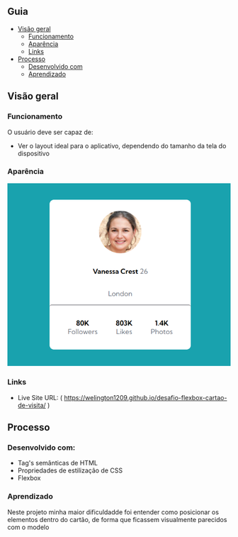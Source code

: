 ## Guia

- [Visão geral](#visão-geral)
  - [Funcionamento](#funcionamento)
  - [Aparência](#aparência)
  - [Links](#links)
- [Processo](#processo)
  - [Desenvolvido com](#desenvolvido-com)
  - [Aprendizado](#aprendizado)

## Visão geral

### Funcionamento

O usuário deve ser capaz de:

- Ver o layout ideal para o aplicativo, dependendo do tamanho da tela do dispositivo

### Aparência

![](../desafio-cartao-perfil-flexbox/src/images/Captura%20de%20tela%202023-06-30%20003212.png)

### Links

- Live Site URL: ( https://welington1209.github.io/desafio-flexbox-cartao-de-visita/ )

## Processo

### Desenvolvido com:

- Tag's semânticas de HTML
- Propriedades de estilização de CSS
- Flexbox

### Aprendizado

Neste projeto minha maior dificuldadde foi entender como posicionar os elementos dentro do cartão, de forma que ficassem visualmente parecidos com o modelo
